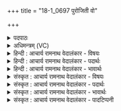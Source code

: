 +++
title = "18-1_0697 पुरोजिती वो"

+++
<details><summary>पदपाठः</summary>

पु꣣रो꣡जि꣢ती। पु꣣रः꣢। जि꣣ती। वः। अ꣡न्ध꣢꣯सः। सु꣣ता꣡य꣢। मा꣣दयित्न꣡वे꣢। अ꣡प꣢꣯। श्वा꣡न꣢꣯म्। श्न꣣थिष्टन। श्नथिष्ट। न। स꣡खा꣢꣯यः। स। खा꣣यः। दी꣣र्घजि꣡ह्व्य꣣म्। दी꣣र्घ। जि꣡ह्व्य꣢꣯म्। ६९७।
</details>

<details><summary>अधिमन्त्रम् (VC)</summary>

- पवमानः सोमः
- अन्धीगुः श्यावाश्विः
- अनुष्टुप्
- गान्धारः
</details>

<details><summary>हिन्दी : आचार्य रामनाथ वेदालंकार - विषयः</summary>

प्रथम ऋचा की पूर्वार्चिक में क्रमाङ्क ५४५ पर ब्रह्मानन्द के विषय में व्याख्या हो चुकी है। यहाँ प्रकरणप्राप्त ज्ञान कर्म उपासना का विषय है।
</details>

<details><summary>हिन्दी : आचार्य रामनाथ वेदालंकार - पदार्थः</summary>

पदार्थान्वयभाषाः -  हे (सखायः) मित्रो ! (वः) तुम (अन्धसः) ज्ञान-कर्म-उपासनारूप सोम को (पुरोजिती) आगे बढ़कर जीतने के लिए और उस सोम के (मादयित्नवे) आनन्दप्रदायक (सुताय) रस को प्राप्त करने के लिए (दीर्घजिह्व्यम्) लम्बी जीभवाले अर्थात् दूरस्थ विषयों के भी ग्रहण में समर्थ (श्वानम्) वेगवान् मन को (अपश्नथिष्टन) प्रवृत्त करो ॥१॥
</details>

<details><summary>हिन्दी : आचार्य रामनाथ वेदालंकार - भावार्थः</summary>

भावार्थभाषाः -  ज्ञान,कर्म और उपासना में मन को प्रवृत्त करके उससे मिलनेवाला आनन्द सबको प्राप्त करना चाहिए ॥१॥
</details>

<details><summary>संस्कृत : आचार्य रामनाथ वेदालंकार - विषयः</summary>

प्रथमा ऋक् पूर्वार्चिके ५४५ क्रमाङ्के ब्रह्मानन्दविषये व्याख्याता। अत्र प्रकृतं ज्ञानकर्मोपासनाविषयमाह।
</details>

<details><summary>संस्कृत : आचार्य रामनाथ वेदालंकार - पदार्थः</summary>

पदार्थान्वयभाषाः -  हे (सखायः) सुहृदः ! (वः) यूयम् (अन्धसः) ज्ञानकर्मोपासनारूपस्य सोमस्य (पुरोजिती) अग्रेजयाय,अपि च तस्य सोमस्य (मादयित्नवे) आनन्दप्रदाय (सुताय) रसाय,रसं प्राप्तुमित्यर्थः (दीर्घजिह्व्यम्) दीर्घजिह्वायुक्तं,दूरस्थानामपि विषयाणां ग्रहणे समर्थमित्यर्थः। (श्वानम्) दिव्यं श्वानं,जविष्ठं मनः इत्यर्थः।[श्वयति दूरं गच्छतीति श्वा। ‘श्वन्नुक्षन्०’ उ० १।१५९ इत्यनेन कनिन्प्रत्ययान्तो निपात्यते] (अपश्नथिष्टन) अपश्नथयथ,प्रवर्तयत इति यावत्।[अपपूर्वः श्रथ दौर्बल्ये चुरादिः,रेफस्य नकारश्छान्दसः।]॥१॥
</details>

<details><summary>संस्कृत : आचार्य रामनाथ वेदालंकार - भावार्थः</summary>

भावार्थभाषाः -  ज्ञानकर्मोपासनासु मनः प्रवर्त्य तज्जन्य आनन्दः सर्वैः प्राप्तव्यः ॥१॥
</details>

<details><summary>संस्कृत : आचार्य रामनाथ वेदालंकार - पादटिप्पनी</summary>

टिप्पणी:   १. ऋ० ९।१०१।१,साम० ५४५।
</details>